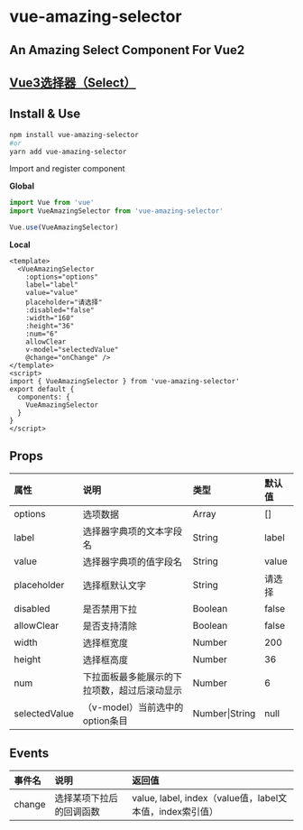 # vue-amazing-selector

## An Amazing Select Component For Vue2

## [Vue3选择器（Select）](https://www.npmjs.com/package/vue-amazing-ui)

## Install & Use

```sh
npm install vue-amazing-selector
#or
yarn add vue-amazing-selector
```

Import and register component

**Global**

```js
import Vue from 'vue'
import VueAmazingSelector from 'vue-amazing-selector'

Vue.use(VueAmazingSelector)
```

**Local**

```vue
<template>
  <VueAmazingSelector
    :options="options"
    label="label"
    value="value"
    placeholder="请选择"
    :disabled="false"
    :width="160"
    :height="36"
    :num="6"
    allowClear
    v-model="selectedValue"
    @change="onChange" />
</template>
<script>
import { VueAmazingSelector } from 'vue-amazing-selector'
export default {
  components: {
    VueAmazingSelector
  }
}
</script>
```

## Props

| 属性 | 说明 | 类型 | 默认值 |
| :--- | :--- | :--- | :--- |
options | 选项数据 | Array | []
label | 选择器字典项的文本字段名 | String | label
value | 选择器字典项的值字段名 | String | value
placeholder | 选择框默认文字 | String | 请选择
disabled | 是否禁用下拉 | Boolean | false
allowClear | 是否支持清除 | Boolean | false
width | 选择框宽度 | Number | 200
height | 选择框高度 | Number | 36
num | 下拉面板最多能展示的下拉项数，超过后滚动显示 | Number | 6
selectedValue | （v-model）当前选中的option条目 | Number\|String | null

## Events

事件名 | 说明 | 返回值
:--- | :--- | :---
change | 选择某项下拉后的回调函数 | value, label, index（value值，label文本值，index索引值）

